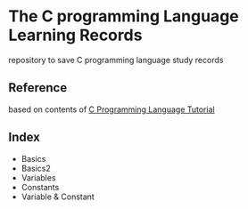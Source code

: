 # The C programming Language Learning Records

repository to save C programming language study records

## Reference

based on contents of [C Programming Language Tutorial](https://www.geeksforgeeks.org/c-programming-language/?ref=lbp)

## Index

- Basics
- Basics2
- Variables
- Constants
- Variable & Constant